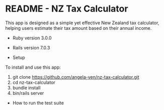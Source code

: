 # README - NZ Tax Calculator

This app is designed as a simple yet effective New Zealand tax calculator, helping users estimate their tax amount based on their annual income.

* Ruby version
3.0.0
* Rails version
7.0.3

* Setup

To install and use this app:
1. git clone https://github.com/angela-yen/nz-tax-calculator.git
2. cd nz-tax-calculator
3. bundle install
4. bin/rails server

* How to run the test suite

